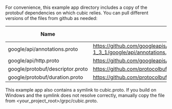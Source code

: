 For convenience, this example app directory includes a copy of the protobuf dependencies on which cubic relies. You can pull different versions of the files from github as needed:

| Name | URL | Version included |
| ---- | --- | ---------------- |
| google/api/annotations.proto | https://github.com/googleapis/googleapis/blob/common-protos-1_3_1/google/api/annotations.proto | 1.3.1 |
| google/api/http.proto | https://github.com/googleapis/googleapis/blob/common-protos-1_3_1/google/api/http.proto | 1.3.1 |
| google/protobuf/descriptor.proto | https://github.com/protocolbuffers/protobuf/blob/v3.10.1/src/google/protobuf/descriptor.proto | 3.10.1 |
| google/protobuf/duration.proto | https://github.com/protocolbuffers/protobuf/blob/v3.10.1/src/google/protobuf/duration.proto | 3.10.1 |


This example app also contains a symlink to cubic.proto.  If you build on Windows and the symlink does not resolve correctly, manually copy the file from <your_project_root>/grpc/cubic.proto.


